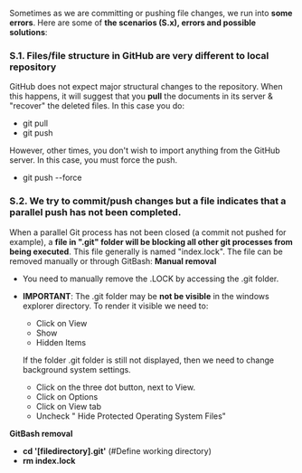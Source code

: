 
Sometimes as we are committing or pushing file changes, we run into **some errors**. Here are some of **the scenarios (S.x), errors and possible solutions**: 

### S.1. Files/file structure in GitHub are very different to local repository 

GitHub does not expect major structural changes to the repository. When this happens, it will suggest that you **pull** the documents in its server & "recover" the deleted files. In this case you do: 
- git pull 
- git push 

However, other times, you don't wish to import anything from the GitHub server. In this case, you must force the push. 
- git push --force

### S.2. We try to commit/push changes but a file indicates that a parallel push has not been completed. 

When a parallel Git process has not been closed (a commit not pushed for example), a **file in ".git" folder will be blocking all other git processes from being executed**. This file generally is named "index.lock". The file can be removed manually or through GitBash: 
**Manual removal**
- You need to manually remove the .LOCK by accessing the .git folder. 
- **IMPORTANT**: The .git folder may be **not be visible** in the windows explorer directory. To render it visible we need to: 
	- Click on View 
	- Show 
	- Hidden Items
	
	If the folder .git folder is still not displayed, then we need to change background system settings. 
	- Click on the three dot button, next to View.
	- Click on Options 
	- Click on View tab 
	- Uncheck " Hide Protected Operating System Files"

**GitBash removal**
- **cd '[filedirectory].git'** (#Define working directory)
- **rm index.lock**
